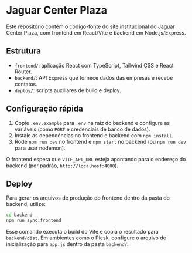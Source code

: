 # Jaguar Center Plaza

Este repositório contém o código-fonte do site institucional do Jaguar Center Plaza, com frontend em React/Vite e backend em Node.js/Express.

## Estrutura

- `frontend/`: aplicação React com TypeScript, Tailwind CSS e React Router.
- `backend/`: API Express que fornece dados das empresas e recebe contatos.
- `deploy/`: scripts auxiliares de build e deploy.

## Configuração rápida

1. Copie `.env.example` para `.env` na raiz do backend e configure as variáveis (como `PORT` e credenciais de banco de dados).
2. Instale as dependências no frontend e backend com `npm install`.
3. Rode `npm run dev` no frontend e `npm start` no backend (ou `npm run dev` para usar nodemon).

O frontend espera que `VITE_API_URL` esteja apontando para o endereço do backend (por padrão, `http://localhost:4000`).

## Deploy

Para gerar os arquivos de produção do frontend dentro da pasta do backend, utilize:

```bash
cd backend
npm run sync:frontend
```

Esse comando executa o build do Vite e copia o resultado para `backend/dist`. Em ambientes como o Plesk, configure o arquivo de inicialização para `app.js` dentro da pasta `backend/`.
